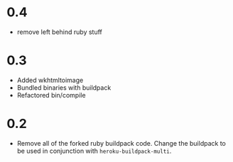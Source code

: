 # 0.4
* remove left behind ruby stuff 

# 0.3

* Added wkhtmltoimage
* Bundled binaries with buildpack
* Refactored bin/compile

# 0.2

* Remove all of the forked ruby buildpack code. Change the buildpack to be used
  in conjunction with `heroku-buildpack-multi`.
